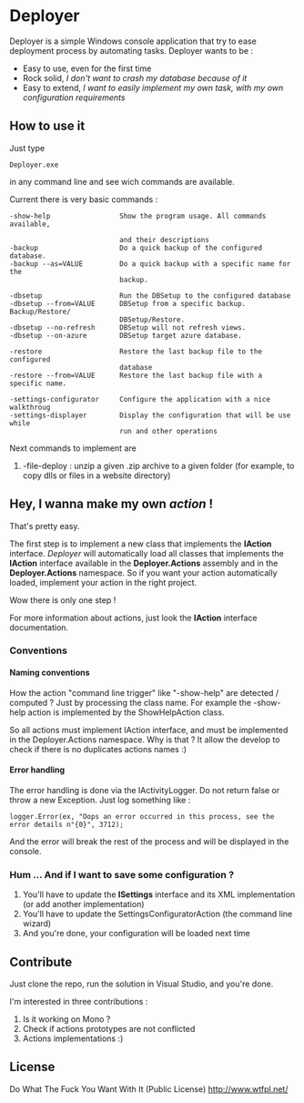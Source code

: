 # Deployer #

Deployer is a simple Windows console application that try to ease deployment process by automating tasks. 
Deployer wants to be :

* Easy to use, even for the first time
* Rock solid, *I don't want to crash my database because of it*
* Easy to extend, *I want to easily implement my own task, with my own configuration requirements*

How to use it
-------------

Just type


    Deployer.exe

in any command line and see wich commands are available.

Current there is very basic commands :

	-show-help                 Show the program usage. All commands available,
	
							   and their descriptions
	-backup                    Do a quick backup of the configured database.
	-backup --as=VALUE         Do a quick backup with a specific name for the
							   backup.
							   
	-dbsetup                   Run the DBSetup to the configured database
	-dbsetup --from=VALUE      DBSetup from a specific backup. Backup/Restore/
							   DBSetup/Restore.
	-dbsetup --no-refresh      DBSetup will not refresh views.
	-dbsetup --on-azure        DBSetup target azure database.
	
	-restore                   Restore the last backup file to the configured
							   database
	-restore --from=VALUE      Restore the last backup file with a specific name.
	
	-settings-configurator     Configure the application with a nice walkthroug
	-settings-displayer        Display the configuration that will be use while
							   run and other operations

Next commands to implement are 

1. -file-deploy : unzip a given .zip archive to a given folder (for example, to copy dlls or files in a website directory)

Hey, I wanna make my own *action* !
-----------------------------------

That's pretty easy.

The first step is to implement a new class that implements the **IAction** interface. *Deployer* will automatically load all classes that implements the **IAction** interface available in the **Deployer.Actions** assembly and in the **Deployer.Actions** namespace. So if you want your action automatically loaded, implement your action in the right project.

Wow there is only one step !

For more information about actions, just look the **IAction** interface documentation.

### Conventions ###
#### Naming conventions ####
How the action "command line trigger" like "-show-help" are detected / computed ? Just by processing the class name. For example the -show-help action is implemented by the ShowHelpAction class.

So all actions must implement IAction interface, and must be implemented in the Deployer.Actions namespace. Why is that ? It allow the develop to check if there is no duplicates actions names :)
#### Error handling ####

The error handling is done via the IActivityLogger. Do not return false or throw a new Exception. Just log something like :

	logger.Error(ex, "Oops an error occurred in this process, see the error details n°{0}", 3712);

And the error will break the rest of the process and will be displayed in the console. 

### Hum ... And if I want to save some configuration ? ###

1. You'll have to update the **ISettings** interface and its XML implementation (or add another implementation)
2. You'll have to update the SettingsConfiguratorAction (the command line wizard)
3. And you're done, your configuration will be loaded next time

Contribute
----------
Just clone the repo, run the solution in Visual Studio, and you're done.

I'm interested in three contributions :

1. Is it working on Mono ?
2. Check if actions prototypes are not conflicted
3. Actions implementations :)

License
-------
Do What The Fuck You Want With It (Public License)
http://www.wtfpl.net/